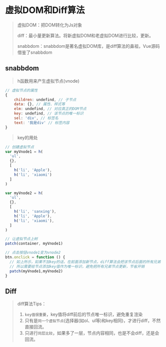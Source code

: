 # 虚拟DOM和Diff算法

> 虚拟DOM：把DOM转化为Js对象
>
> diff：最小量更新算法。将新虚拟DOM和老虚拟DOM进行比较，更新。
>
> snabbdom：snabbdom是著名虚拟DOM库，是diff算法的鼻祖，Vue源码借鉴了snabbdom



## snabbdom

> h函数用来产生虚拟节点(vnode)

```js
// 虚拟节点的属性
{
    children: undefind, // 子节点
    data: {}, // 属性、样式等
    elm: undefind, // 对应真正的DOM节点
    key: undefind, // 该节点的唯一标识
    sel: 'div', // 标签名
    text: '我是div' // 标签内容
}
```



> key的用处

```js
// 创建虚拟节点
var myVnode1 = h(
  'ul',
  {},
  [
    h('li', 'Apple'),
    h('li', 'xiaomi')
  ]
)

var myVnode2 = h(
  'ul',
  {},
  [
    h('li', 'sanxing'),
    h('li', 'Apple'),
    h('li', 'xiaomi'),
  ]
)

// 让虚拟节点上树
patch(container, myVnode1)

// 点击按钮vnode1变为vnode2
btn.onclick = function () {
  // 如上所示，如果不加key的话，在前面添加新节点，diff算法会把该节点后面的所有兄弟节点更新，开销很大
  // 所以需要给节点添加key值作为唯一标识，避免把所有兄弟节点更新，节省开销
  patch(myVnode1,myVnode2)
}
```



## Diff

> diff算法Tips：
>
> 1. `key值很重要`，key值将diff前后的节点唯一标识，避免重复渲染
> 2. 只有是`同一个虚拟节点`(选择器(如ol、ul等)和key相同)，才进行diff，不然直接回流。
> 3. 只进行`同层比较`，如果多了一层，节点内容相同，也是不会diff，还是会回流。